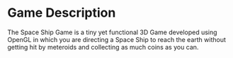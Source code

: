 # Game Description
The Space Ship Game is a tiny yet functional 3D Game developed using OpenGL in which you are directing a Space Ship to reach the earth without getting hit by meteroids and collecting as much coins as you can.


